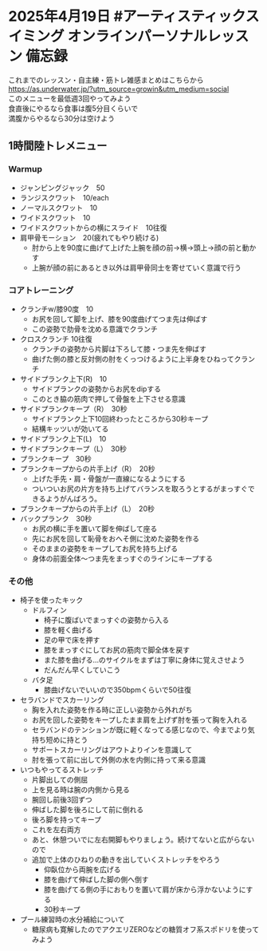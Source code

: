 # 2025年4月19日 #アーティスティックスイミング オンラインパーソナルレッスン 備忘録
これまでのレッスン・自主練・筋トレ雑感まとめはこちらから  
https://as.underwater.jp/?utm_source=growin&utm_medium=social  
このメニューを最低週3回やってみよう  
食直後にやるなら食事は腹5分目くらいで  
満腹からやるなら30分は空けよう  
## 1時間陸トレメニュー
### Warmup
- ジャンピングジャック　50
- ランジスクワット　10/each
- ノーマルスクワット　10
- ワイドスクワット　10
- ワイドスクワットからの横にスライド　10往復
- 肩甲骨モーション　20(疲れてもやり続ける)
    - 肘から上を90度に曲げて上げた上腕を顔の前→横→頭上→顔の前と動かす
    - 上腕が顔の前にあるとき以外は肩甲骨同士を寄せていく意識で行う
### コアトレーニング
- クランチw/膝90度　10
    - お尻を回して脚を上げ、膝を90度曲げてつま先は伸ばす
    - この姿勢で肋骨を沈める意識でクランチ
- クロスクランチ 10往復
    - クランチの姿勢から片脚は下ろして膝・つま先を伸ばす
    - 曲げた側の膝と反対側の肘をくっつけるように上半身をひねってクランチ
- サイドプランク上下(R)　10
    - サイドプランクの姿勢からお尻をdipする
    - このとき脇の筋肉で押して骨盤を上下させる意識
- サイドプランクキープ（R）　30秒
    - サイドプランク上下10回終わったところから30秒キープ
    - 結構キッツいが効いてる
- サイドプランク上下(L)　10
- サイドプランクキープ（L）　30秒
- プランクキープ　30秒
- プランクキープからの片手上げ（R）　20秒
    - 上げた手先・肩・骨盤が一直線になるようにする
    - ついついお尻の片方を持ち上げてバランスを取ろうとするがまっすぐできるようがんばろう。
- プランクキープからの片手上げ（L）　20秒
- バックプランク　30秒
    - お尻の横に手を置いて脚を伸ばして座る
    - 先にお尻を回して恥骨をおへそ側に沈めた姿勢を作る
    - そのままの姿勢をキープしてお尻を持ち上げる
    - 身体の前面全体～つま先をまっすぐのラインにキープする
### その他
- 椅子を使ったキック
    - ドルフィン
        - 椅子に腹ばいでまっすぐの姿勢から入る
        - 膝を軽く曲げる
        - 足の甲で床を押す
        - 膝をまっすぐにしてお尻の筋肉で脚全体を戻す
        - また膝を曲げる…のサイクルをまずは丁寧に身体に覚えさせよう
        - だんだん早くしていこう
    - バタ足
        - 膝曲げないでいいので350bpmくらいで50往復
- セラバンドでスカーリング
    - 胸を入れた姿勢を作る時に正しい姿勢から外れがち
    - お尻を回した姿勢をキープしたまま肩を上げず肘を張って胸を入れる
    - セラバンドのテンションが既に軽くなってる感じなので、今までより気持ち短めに持とう
    - サポートスカーリングはアウトよりインを意識して
    - 肘を張って前に出して外側の水を内側に持って来る意識
- いつもやってるストレッチ
    - 片脚出しての側屈
    - 上を見る時は腕の内側から見る
    - 腕回し前後3回ずつ
    - 伸ばした脚を後ろにして前に倒れる
    - 後ろ脚を持ってキープ
    - これを左右両方
    - あと、休憩ついでに左右開脚もやりましょう。続けてないと広がらないので
    - 追加で上体のひねりの動きを出していくストレッチをやろう
        - 仰臥位から両腕を広げる
        - 膝を曲げて伸ばした脚の側へ倒す
        - 膝を曲げてる側の手におもりを置いて肩が床から浮かないようにする
        - 30秒キープ
- プール練習時の水分補給について
    - 糖尿病も寛解したのでアクエリZEROなどの糖質オフ系スポドリを使ってみよう